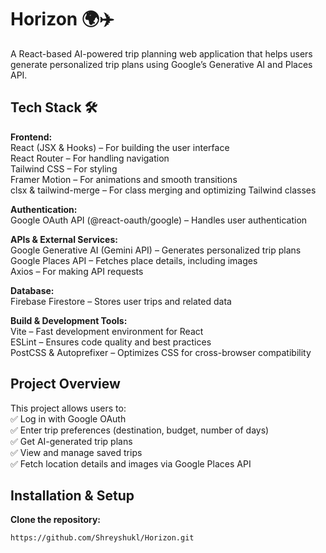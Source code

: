 # Horizon 🌍✈️

A React-based AI-powered trip planning web application that helps users generate personalized trip plans using Google’s Generative AI and Places API.

## Tech Stack 🛠️

**Frontend:**  
React (JSX & Hooks) – For building the user interface  
React Router – For handling navigation  
Tailwind CSS – For styling  
Framer Motion – For animations and smooth transitions  
clsx & tailwind-merge – For class merging and optimizing Tailwind classes  

**Authentication:**  
Google OAuth API (@react-oauth/google) – Handles user authentication  

**APIs & External Services:**  
Google Generative AI (Gemini API) – Generates personalized trip plans  
Google Places API – Fetches place details, including images  
Axios – For making API requests  

**Database:**  
Firebase Firestore – Stores user trips and related data  

**Build & Development Tools:**  
Vite – Fast development environment for React  
ESLint – Ensures code quality and best practices  
PostCSS & Autoprefixer – Optimizes CSS for cross-browser compatibility  

## Project Overview

This project allows users to:  
✅ Log in with Google OAuth  
✅ Enter trip preferences (destination, budget, number of days)  
✅ Get AI-generated trip plans  
✅ View and manage saved trips  
✅ Fetch location details and images via Google Places API  

## Installation & Setup

**Clone the repository:**
```bash
https://github.com/Shreyshukl/Horizon.git

